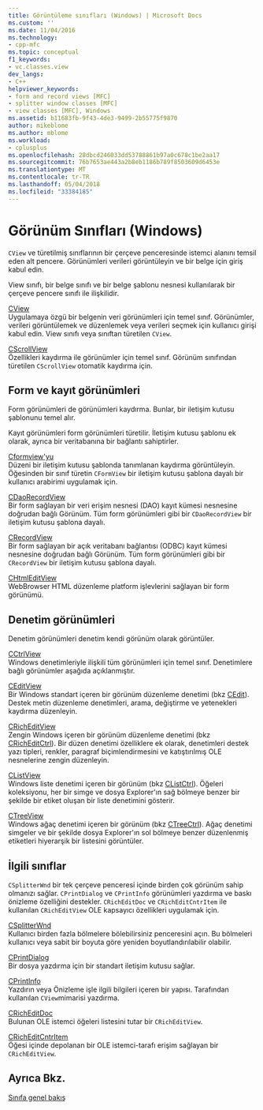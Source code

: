 ```yaml
---
title: Görüntüleme sınıfları (Windows) | Microsoft Docs
ms.custom: ''
ms.date: 11/04/2016
ms.technology:
- cpp-mfc
ms.topic: conceptual
f1_keywords:
- vc.classes.view
dev_langs:
- C++
helpviewer_keywords:
- form and record views [MFC]
- splitter window classes [MFC]
- view classes [MFC], Windows
ms.assetid: b11683fb-9f43-4de3-9499-2b55775f9870
author: mikeblome
ms.author: mblome
ms.workload:
- cplusplus
ms.openlocfilehash: 28dbcd246033dd53788861b97a0c678c1be2aa17
ms.sourcegitcommit: 76b7653ae443a2b8eb1186b789f8503609d6453e
ms.translationtype: MT
ms.contentlocale: tr-TR
ms.lasthandoff: 05/04/2018
ms.locfileid: "33384185"
---
```

# <a name="view-classes-windows"></a>Görünüm Sınıfları (Windows)
`CView` ve türetilmiş sınıflarının bir çerçeve penceresinde istemci alanını temsil eden alt pencere. Görünümleri verileri görüntüleyin ve bir belge için giriş kabul edin.  
  
 View sınıfı, bir belge sınıfı ve bir belge şablonu nesnesi kullanılarak bir çerçeve pencere sınıfı ile ilişkilidir.  
  
 [CView](../mfc/reference/cview-class.md)  
 Uygulamaya özgü bir belgenin veri görünümleri için temel sınıf. Görünümler, verileri görüntülemek ve düzenlemek veya verileri seçmek için kullanıcı girişi kabul edin. View sınıfı veya sınıftan türetilen `CView`.  
  
 [CScrollView](../mfc/reference/cscrollview-class.md)  
 Özellikleri kaydırma ile görünümler için temel sınıf. Görünüm sınıfından türetilen `CScrollView` otomatik kaydırma için.  
  
## <a name="form-and-record-views"></a>Form ve kayıt görünümleri  
 Form görünümleri de görünümleri kaydırma. Bunlar, bir iletişim kutusu şablonunu temel alır.  
  
 Kayıt görünümleri form görünümleri türetilir. İletişim kutusu şablonu ek olarak, ayrıca bir veritabanına bir bağlantı sahiptirler.  
  
 [Cformview'yu](../mfc/reference/cformview-class.md)  
 Düzeni bir iletişim kutusu şablonda tanımlanan kaydırma görüntüleyin. Öğesinden bir sınıf türetin `CFormView` bir iletişim kutusu şablona dayalı bir kullanıcı arabirimi uygulamak için.  
  
 [CDaoRecordView](../mfc/reference/cdaorecordview-class.md)  
 Bir form sağlayan bir veri erişim nesnesi (DAO) kayıt kümesi nesnesine doğrudan bağlı Görünüm. Tüm form görünümleri gibi bir `CDaoRecordView` bir iletişim kutusu şablona dayalı.  
  
 [CRecordView](../mfc/reference/crecordview-class.md)  
 Bir form sağlayan bir açık veritabanı bağlantısı (ODBC) kayıt kümesi nesnesine doğrudan bağlı Görünüm. Tüm form görünümleri gibi bir `CRecordView` bir iletişim kutusu şablona dayalı.  
  
 [CHtmlEditView](../mfc/reference/chtmleditview-class.md)  
 WebBrowser HTML düzenleme platform işlevlerini sağlayan bir form görünümü.  
  
## <a name="control-views"></a>Denetim görünümleri  
 Denetim görünümleri denetim kendi görünüm olarak görüntüler.  
  
 [CCtrlView](../mfc/reference/cctrlview-class.md)  
 Windows denetimleriyle ilişkili tüm görünümleri için temel sınıf. Denetimlere bağlı görünümler aşağıda açıklanmıştır.  
  
 [CEditView](../mfc/reference/ceditview-class.md)  
 Bir Windows standart içeren bir görünüm düzenleme denetimi (bkz [CEdit](../mfc/reference/cedit-class.md)). Destek metin düzenleme denetimleri, arama, değiştirme ve yetenekleri kaydırma düzenleyin.  
  
 [CRichEditView](../mfc/reference/cricheditview-class.md)  
 Zengin Windows içeren bir görünüm düzenleme denetimi (bkz [CRichEditCtrl](../mfc/reference/cricheditctrl-class.md)). Bir düzen denetimi özelliklere ek olarak, denetimleri destek yazı tipleri, renkler, paragraf biçimlendirmesini ve katıştırılmış OLE nesnelerine zengin düzenleyin.  
  
 [CListView](../mfc/reference/clistview-class.md)  
 Windows liste denetimi içeren bir görünüm (bkz [CListCtrl](../mfc/reference/clistctrl-class.md)). Öğeleri koleksiyonu, her bir simge ve dosya Explorer'ın sağ bölmeye benzer bir şekilde bir etiket oluşan bir liste denetimini gösterir.  
  
 [CTreeView](../mfc/reference/ctreeview-class.md)  
 Windows ağaç denetimi içeren bir görünüm (bkz [CTreeCtrl](../mfc/reference/ctreectrl-class.md)). Ağaç denetimi simgeler ve bir şekilde dosya Explorer'ın sol bölmeye benzer düzenlenmiş etiketleri hiyerarşik bir listesini görüntüler.  
  
## <a name="related-classes"></a>İlgili sınıflar  
 `CSplitterWnd` bir tek çerçeve penceresi içinde birden çok görünüm sahip olmanızı sağlar. `CPrintDialog` ve `CPrintInfo` görünümleri yazdırma ve baskı önizleme özelliğini destekler. `CRichEditDoc` ve `CRichEditCntrItem` ile kullanılan `CRichEditView` OLE kapsayıcı özellikleri uygulamak için.  
  
 [CSplitterWnd](../mfc/reference/csplitterwnd-class.md)  
 Kullanıcı birden fazla bölmelere bölebilirsiniz penceresini açın. Bu bölmeleri kullanıcı veya sabit bir boyuta göre yeniden boyutlandırılabilir olabilir.  
  
 [CPrintDialog](../mfc/reference/cprintdialog-class.md)  
 Bir dosya yazdırma için bir standart iletişim kutusu sağlar.  
  
 [CPrintInfo](../mfc/reference/cprintinfo-structure.md)  
 Yazdırın veya Önizleme işle ilgili bilgileri içeren bir yapısı. Tarafından kullanılan `CView`mimarisi yazdırma.  
  
 [CRichEditDoc](../mfc/reference/cricheditdoc-class.md)  
 Bulunan OLE istemci öğeleri listesini tutar bir `CRichEditView`.  
  
 [CRichEditCntrItem](../mfc/reference/cricheditcntritem-class.md)  
 Öğesi içinde depolanan bir OLE istemci-tarafı erişim sağlayan bir `CRichEditView`.  
  
## <a name="see-also"></a>Ayrıca Bkz.  
 [Sınıfa genel bakış](../mfc/class-library-overview.md)

